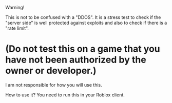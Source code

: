 Warning!

This is not to be confused with a "DDOS". It is a stress test to check if the "server side" is well protected against exploits and also to check if there is a "rate limit".

# (Do not test this on a game that you have not been authorized by the owner or developer.)

I am not responsible for how you will use this.

How to use it?
You need to run this in your Roblox client.
